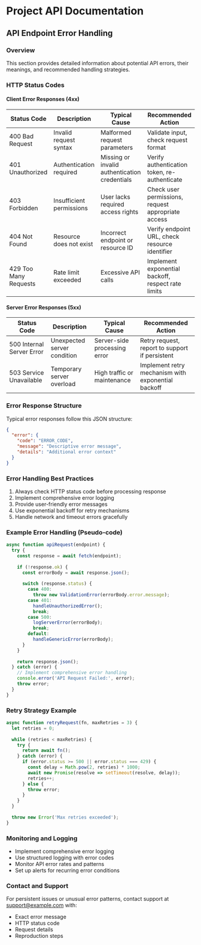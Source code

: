 # Project API Documentation

## API Endpoint Error Handling

### Overview
This section provides detailed information about potential API errors, their meanings, and recommended handling strategies.

### HTTP Status Codes

#### Client Error Responses (4xx)
| Status Code | Description | Typical Cause | Recommended Action |
|------------|-------------|--------------|-------------------|
| 400 Bad Request | Invalid request syntax | Malformed request parameters | Validate input, check request format |
| 401 Unauthorized | Authentication required | Missing or invalid authentication credentials | Verify authentication token, re-authenticate |
| 403 Forbidden | Insufficient permissions | User lacks required access rights | Check user permissions, request appropriate access |
| 404 Not Found | Resource does not exist | Incorrect endpoint or resource ID | Verify endpoint URL, check resource identifier |
| 429 Too Many Requests | Rate limit exceeded | Excessive API calls | Implement exponential backoff, respect rate limits |

#### Server Error Responses (5xx)
| Status Code | Description | Typical Cause | Recommended Action |
|------------|-------------|--------------|-------------------|
| 500 Internal Server Error | Unexpected server condition | Server-side processing error | Retry request, report to support if persistent |
| 503 Service Unavailable | Temporary server overload | High traffic or maintenance | Implement retry mechanism with exponential backoff |

### Error Response Structure
Typical error responses follow this JSON structure:
```json
{
  "error": {
    "code": "ERROR_CODE",
    "message": "Descriptive error message",
    "details": "Additional error context"
  }
}
```

### Error Handling Best Practices
1. Always check HTTP status code before processing response
2. Implement comprehensive error logging
3. Provide user-friendly error messages
4. Use exponential backoff for retry mechanisms
5. Handle network and timeout errors gracefully

### Example Error Handling (Pseudo-code)
```javascript
async function apiRequest(endpoint) {
  try {
    const response = await fetch(endpoint);
    
    if (!response.ok) {
      const errorBody = await response.json();
      
      switch (response.status) {
        case 400:
          throw new ValidationError(errorBody.error.message);
        case 401:
          handleUnauthorizedError();
          break;
        case 500:
          logServerError(errorBody);
          break;
        default:
          handleGenericError(errorBody);
      }
    }
    
    return response.json();
  } catch (error) {
    // Implement comprehensive error handling
    console.error('API Request Failed:', error);
    throw error;
  }
}
```

### Retry Strategy Example
```javascript
async function retryRequest(fn, maxRetries = 3) {
  let retries = 0;
  
  while (retries < maxRetries) {
    try {
      return await fn();
    } catch (error) {
      if (error.status >= 500 || error.status === 429) {
        const delay = Math.pow(2, retries) * 1000;
        await new Promise(resolve => setTimeout(resolve, delay));
        retries++;
      } else {
        throw error;
      }
    }
  }
  
  throw new Error('Max retries exceeded');
}
```

### Monitoring and Logging
- Implement comprehensive error logging
- Use structured logging with error codes
- Monitor API error rates and patterns
- Set up alerts for recurring error conditions

### Contact and Support
For persistent issues or unusual error patterns, contact support at support@example.com with:
- Exact error message
- HTTP status code
- Request details
- Reproduction steps